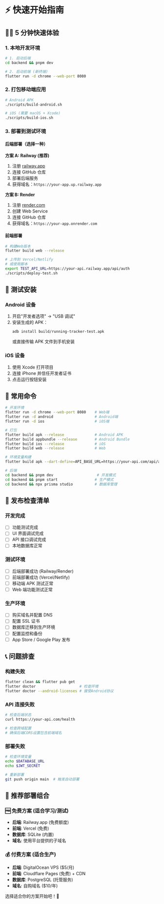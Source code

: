 # ⚡ 快速开始指南

## 🏃‍♂️ 5 分钟快速体验

### 1. 本地开发环境

```bash
# 1. 启动后端
cd backend && pnpm dev

# 2. 启动前端 (新终端)
flutter run -d chrome --web-port 8080
```

### 2. 打包移动端应用

```bash
# Android APK
./scripts/build-android.sh

# iOS (需要 macOS + Xcode)
./scripts/build-ios.sh
```

### 3. 部署到测试环境

#### 后端部署（选择一种）

**方案 A: Railway (推荐)**

1. 注册 [railway.app](https://railway.app)
2. 连接 GitHub 仓库
3. 部署后端服务
4. 获得域名：`https://your-app.up.railway.app`

**方案 B: Render**

1. 注册 [render.com](https://render.com)
2. 创建 Web Service
3. 连接 GitHub 仓库
4. 获得域名：`https://your-app.onrender.com`

#### 前端部署

```bash
# 构建Web版本
flutter build web --release

# 上传到 Vercel/Netlify
# 或使用脚本
export TEST_API_URL=https://your-api.railway.app/api/auth
./scripts/deploy-test.sh
```

## 📱 测试安装

### Android 设备

1. 开启"开发者选项" → "USB 调试"
2. 安装生成的 APK：
   ```bash
   adb install build/running-tracker-test.apk
   ```
   或直接传输 APK 文件到手机安装

### iOS 设备

1. 使用 Xcode 打开项目
2. 连接 iPhone 并信任开发者证书
3. 点击运行按钮安装

## 🔧 常用命令

```bash
# 开发环境
flutter run -d chrome --web-port 8080    # Web端
flutter run -d android                   # Android端
flutter run -d ios                       # iOS端

# 打包
flutter build apk --release              # Android APK
flutter build appbundle --release        # Android Bundle
flutter build ios --release              # iOS
flutter build web --release              # Web

# 环境变量构建
flutter build apk --dart-define=API_BASE_URL=https://your-api.com/api/auth

# 后端
cd backend && pnpm dev                    # 开发模式
cd backend && pnpm start                 # 生产模式
cd backend && npx prisma studio          # 数据库管理
```

## 🚀 发布检查清单

### 开发完成

- [ ] 功能测试完成
- [ ] UI 界面调试完成
- [ ] API 接口调试完成
- [ ] 本地数据库正常

### 测试环境

- [ ] 后端部署成功 (Railway/Render)
- [ ] 前端部署成功 (Vercel/Netlify)
- [ ] 移动端 APK 测试正常
- [ ] Web 端功能测试正常

### 生产环境

- [ ] 购买域名并配置 DNS
- [ ] 配置 SSL 证书
- [ ] 数据库迁移到生产环境
- [ ] 配置监控和备份
- [ ] App Store / Google Play 发布

## 📞 问题排查

### 构建失败

```bash
flutter clean && flutter pub get
flutter doctor                    # 检查环境
flutter doctor --android-licenses # 接受Android协议
```

### API 连接失败

```bash
# 检查后端状态
curl https://your-api.com/health

# 检查跨域配置
# 确保后端CORS设置包含前端域名
```

### 部署失败

```bash
# 检查环境变量
echo $DATABASE_URL
echo $JWT_SECRET

# 重新部署
git push origin main  # 触发自动部署
```

## 🎯 推荐部署组合

### 🆓 免费方案 (适合学习/测试)

- **后端**: Railway.app (免费额度)
- **前端**: Vercel (免费)
- **数据库**: SQLite (内置)
- **域名**: 使用平台提供的子域名

### 💰 付费方案 (适合生产)

- **后端**: DigitalOcean VPS ($5/月)
- **前端**: Cloudflare Pages (免费) + CDN
- **数据库**: PostgreSQL (托管服务)
- **域名**: 自购域名 ($10/年)

选择适合你的方案开始吧！🚀
